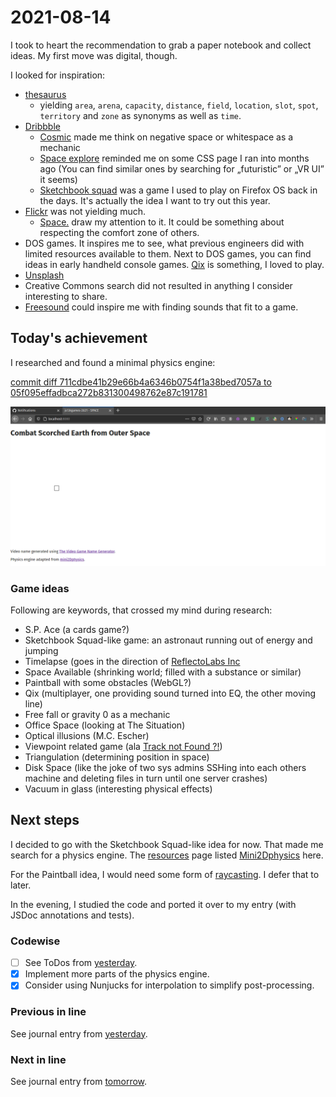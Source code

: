 # 2021-08-14

I took to heart the recommendation to grab a paper notebook and collect ideas.
My first move was digital, though.

I looked for inspiration:

- [thesaurus][thesaurus]
  - yielding `area`, `arena`, `capacity`, `distance`, `field`, `location`,
    `slot`, `spot`, `territory` and `zone` as synonyms as well as `time`.
- [Dribbble][dribbble]
  - [Cosmic][cosmic] made me think on negative space or whitespace as a
    mechanic
  - [Space explore][explore] reminded me on some CSS page I ran into months ago
    (You can find similar ones by searching for „futuristic” or „VR UI” it
    seems)
  - [Sketchbook squad][sketchbook] was a game I used to play on Firefox OS back
    in the days. It's actually the idea I want to try out this year.
- [Flickr][flickr] was not yielding much.
  - [Space.][space] draw my attention to it. It could be something about
    respecting the comfort zone of others.
- DOS games. It inspires me to see, what previous engineers did with limited
  resources available to them. Next to DOS games, you can find ideas in early
  handheld console games. [Qix][qix] is something, I loved to play.
- [Unsplash][unsplash]
- Creative Commons search did not resulted in anything I consider interesting
  to share.
- [Freesound][freesound] could inspire me with finding sounds that fit to a
  game.

## Today's achievement

I researched and found a minimal physics engine:

[commit diff 711cdbe41b29e66b4a6346b0754f1a38bed7057a to 05f095effadbca272b831300498762e87c191781][diff]

![screenshot from 2021-08-14][screenshot]

### Game ideas

Following are keywords, that crossed my mind during research:

- S.P. Ace (a cards game?)
- Sketchbook Squad-like game: an astronaut running out of energy and jumping
- Timelapse (goes in the direction of [ReflectoLabs Inc][reflectolabs]
- Space Available (shrinking world; filled with a substance or similar)
- Paintball with some obstacles (WebGL?)
- Qix (multiplayer, one providing sound turned into EQ, the other moving line)
- Free fall or gravity 0 as a mechanic
- Office Space (looking at The Situation)
- Optical illusions (M.C. Escher)
- Viewpoint related game (ala [Track not Found ?!][track])
- Triangulation (determining position in space)
- Disk Space (like the joke of two sys admins SSHing into each others machine
  and deleting files in turn until one server crashes)
- Vacuum in glass (interesting physical effects)

## Next steps

I decided to go with the Sketchbook Squad-like idea for now. That made me
search for a physics engine. The [resources][resources] page listed
[Mini2Dphysics][physics] here.

For the Paintball idea, I would need some form of [raycasting][raycasting].
I defer that to later.

In the evening, I studied the code and ported it over to my entry (with
JSDoc annotations and tests).

### Codewise

- [ ] See ToDos from [yesterday][yesterday].
- [x] Implement more parts of the physics engine.
- [x] Consider using Nunjucks for interpolation to simplify post-processing.

### Previous in line

See journal entry from [yesterday][yesterday].

### Next in line

See journal entry from [tomorrow][tomorrow].

[cosmic]: https://dribbble.com/shots/15008838-Cosmic
[diff]: https://jaenis.ch/hobbies/coding/repos/ryuno-ki/js13kgames-2021/compare/711cdbe41b29e66b4a6346b0754f1a38bed7057a...05f095effadbca272b831300498762e87c191781
[dribbble]: https://dribbble.com/search/space
[explore]: https://dribbble.com/shots/14374431-Space-explore
[flickr]: https://flickr.com/search/?text=space
[freesound]: https://freesound.org/browse/tags/space/
[physics]: https://github.com/xem/mini2Dphysics/
[qix]: https://en.wikipedia.org/wiki/Qix
[raycasting]: https://xem.github.io/projects/raycast.html
[reflectolabs]: https://itch.io/jam/gamedevjs-2021/rate/1013449
[resources]: https://js13kgames.github.io/resources/
[screenshot]: ./2021-08-14.png
[sketchbook]: https://www.orangepixel.net/2013/05/18/sketchbook-squad/
[space]: https://flic.kr/p/85Y8Lj
[thesaurus]: https://www.thesaurus.com/browse/space
[tomorrow]: ./2021-08-15.md
[track]: https://xem.github.io/articles/js13k20.html
[unsplash]: https://unsplash.com/s/photos/space
[yesterday]: ./2021-08-13.md
